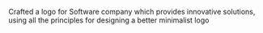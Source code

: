Crafted a logo for Software company which provides innovative solutions, using all the principles for designing a better minimalist logo 
